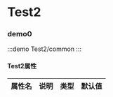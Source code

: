 
# Test2


### demo0
:::demo 
Test2/common
:::

#### Test2属性
| 属性名              | 说明                                                             | 类型                                                                            | 默认值 |
| ----------------- | ----------------------------------------------------------------------- | ------------------------------------------------------------------------------- | ------- |
